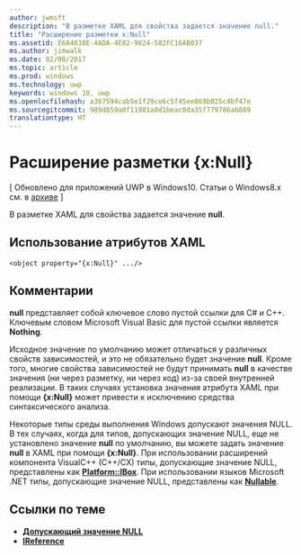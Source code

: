 ```yaml
---
author: jwmsft
description: "В разметке XAML для свойства задается значение null."
title: "Расширение разметки x:Null"
ms.assetid: E6A4038E-4ADA-4E82-9824-582FC16AB037
ms.author: jimwalk
ms.date: 02/08/2017
ms.topic: article
ms.prod: windows
ms.technology: uwp
keywords: windows 10, uwp
ms.openlocfilehash: a367594cab5e1f29ce6c5f45ee869b025c4bf47e
ms.sourcegitcommit: 909d859a0f11981a8d1beac0da35f779786a6889
translationtype: HT
---
```

# <a name="xnull-markup-extension"></a>Расширение разметки {x:Null}

\[ Обновлено для приложений UWP в Windows10. Статьи о Windows8.x см. в [архиве](http://go.microsoft.com/fwlink/p/?linkid=619132) \]

В разметке XAML для свойства задается значение **null**.

## <a name="xaml-attribute-usage"></a>Использование атрибутов XAML

``` syntax
<object property="{x:Null}" .../>
```

## <a name="remarks"></a>Комментарии

**null** представляет собой ключевое слово пустой ссылки для C# и C++. Ключевым словом Microsoft Visual Basic для пустой ссылки является **Nothing**.

Исходное значение по умолчанию может отличаться у различных свойств зависимостей, и это не обязательно будет значение **null**. Кроме того, многие свойства зависимостей не будут принимать **null** в качестве значения (ни через разметку, ни через код) из-за своей внутренней реализации. В таких случаях установка значения атрибута XAML при помощи **{x:Null}** может привести к исключению средства синтаксического анализа.

Некоторые типы среды выполнения Windows допускают значения NULL. В тех случаях, когда для типов, допускающих значение NULL, еще не установлено значение **null** по умолчанию, вы можете задать значение **null** в XAML при помощи **{x:Null}**. При использовании расширений компонента VisualC++ (C++/CX) типы, допускающие значение NULL, представлены как [**Platform::IBox<T>**](https://msdn.microsoft.com/library/windows/apps/xaml/jj606120.aspx). При использовании языков Microsoft .NET типы, допускающие значение NULL, представлены как [**Nullable<T>**](https://msdn.microsoft.com/library/windows/apps/xaml/b3h38hb0.aspx).

## <a name="related-topics"></a>Ссылки по теме

* [**Допускающий значение NULL<T>**](https://msdn.microsoft.com/library/windows/apps/xaml/b3h38hb0.aspx)
* [**IReference<T>**](https://msdn.microsoft.com/library/windows/apps/br225864)
 

